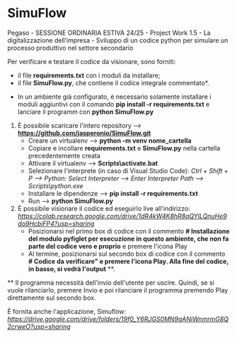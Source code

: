 # SimuFlow
Pegaso - SESSIONE ORDINARIA ESTIVA 24/25 - Project Work 1.5 - La digitalizzazione dell’impresa - Sviluppo di un codice python per simulare un processo produttivo nel settore secondario

Per verificare e testare il codice da visionare, sono forniti:
  - il file **requirements.txt** con i moduli da installare;
  - il file **SimuFlow.py**, che contiene il codice integrale commentato*.

* In un ambiente già configurato, è necessario solamente installare i moduli aggiuntivi con il comando **pip install -r requirements.txt** e lanciare il programm con **python SimuFlow.py**

1.  È possibile scaricare l'intero repository --> **https://github.com/jasperonio/SimuFlow.git**
     - Creare un virtualenv --> **python -m venv nome_cartella**
     - Copiare e incollare **requirements.txt** e **SimuFlow.py** nella cartella precedentemente creata
     - Attivare il virtualenv --> **Scripts\activate.bat**
     - Selezionare l'interprete (in caso di Visual Studio Code): *Ctrl + Shift + P --> Python: Select Interpreter --> Enter Interpreter Path --> Scripts\python.exe*
     - Installare le dipendenze --> **pip install -r requirements.txt**
     - Run --> **python SimuFlow.py**
2. È possibile visionare il codice ed eseguirlo live all'indirizzo: *https://colab.research.google.com/drive/1dR4kW4K8hR8aQYlLQnuHe9do9HcbiFP4?usp=sharing*
   - Posizionarsi nel primo box di codice con il commento **# Installazione del modulo pyfiglet per esecuzione in questo ambiente, che non fa parte del codice vero e proprio** e premere l'icona Play
   - Al termine, posizionarsi sul secondo box di codice con il commento **# Codice da verificare" e premere l'icona Play. Alla fine del codice, in basso, si vedrà l'output** **.
  
** Il programma necessità dell'invio dell'utente per uscire. Quindi, se si vuole rilanciarlo, premere Invio e poi rilanciare il programma premendo Play direttamente sul secondo box.

È fornita anche l'applicazione, Simuflow: *https://drive.google.com/drive/folders/19f0_Y6RJGS0MN9aANiWnmrmG8Q2crweO?usp=sharing*

